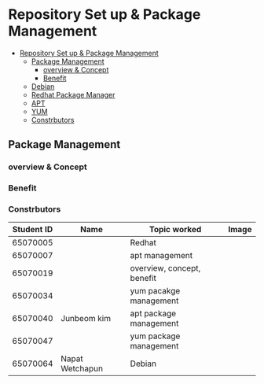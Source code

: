 # Repository Set up & Package Management
- [Repository Set up \& Package Management](#repository-set-up--package-management)
  - [Package Management](#package-management)
    - [overview \& Concept](#overview--concept)
    - [Benefit](#benefit)
  - [Debian](Debian(65070064)/README.md#debian)
  - [Redhat Package Manager](RedhatPackageManager(65070005)/README.md#redhat-package-manager-rpm)
  - [APT](APT(65070007,65070040)/README.md#advanced-packaging-tool-apt)
  - [YUM](YUM(65070034,65070047)/README.md#yellowdog-updater-modified-yum)
  - [Constrbutors](#constrbutors)

## Package Management

### overview & Concept

### Benefit


### Constrbutors

| Student ID | Name        | Topic worked               | Image           |
|------------|-------------|----------------------------|-----------------|
| 65070005   |             | Redhat                     |                 |
| 65070007   |             | apt management             |                 |
| 65070019   |             | overview, concept, benefit |                 |
| 65070034   |             | yum pacakge management     |                 |
| 65070040   | Junbeom kim | apt package management     |                 |
| 65070047   |             | yum package management     |                 |
| 65070064   | Napat Wetchapun | Debian                     |                 |
